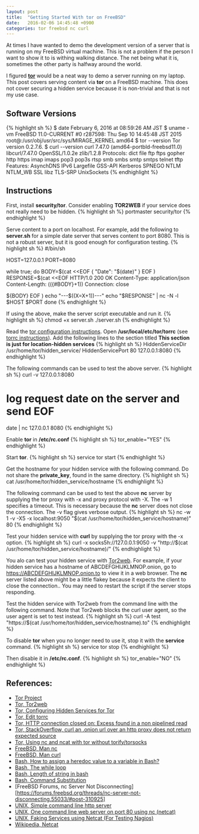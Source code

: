 ```yaml
---
layout: post
title:  "Getting Started With tor on FreeBSD"
date:   2016-02-06 14:45:48 +0900
categories: tor freebsd nc curl
---
```

At times I have wanted to demo the development version of a server that is
running on my FreeBSD virtual machine.
This is not a problem if the person I want to show it to is withing walking
distance.
The net being what it is, sometimes the other party is halfway around the world.

I figured [**tor**][tor] would be a neat way to demo a server running on
my laptop.
This post covers serving content via **tor** on a FreeBSD machine.
This does not cover securing a hidden service because it is non-trivial and
that is not my use case.

## Software Versions
{% highlight sh %}
$ date
February  6, 2016 at 08:59:26 AM JST
$ uname -vm
FreeBSD 11.0-CURRENT #0 r287598: Thu Sep 10 14:45:48 JST 2015     root@:/usr/obj/usr/src/sys/MIRAGE_KERNEL  amd64
$ tor --version
Tor version 0.2.7.6.
$ curl --version
curl 7.47.0 (amd64-portbld-freebsd11.0) libcurl/7.47.0 OpenSSL/1.0.2e zlib/1.2.8
Protocols: dict file ftp ftps gopher http https imap imaps pop3 pop3s rtsp smb smbs smtp smtps telnet tftp 
Features: AsynchDNS IPv6 Largefile GSS-API Kerberos SPNEGO NTLM NTLM_WB SSL libz TLS-SRP UnixSockets 
{% endhighlight %}

## Instructions
First, install **security/tor**.
Consider enabling **TOR2WEB** if your service does not really need to be hidden.
{% highlight sh %}
portmaster security/tor
{% endhighlight %}

Serve content to a port on localhost.
For example, add the following to **server.sh** for a simple date server
that serves content to port 8080.
This is not a robust server, but it is good enough for configuration testing.
{% highlight sh %}
#/bin/sh

HOST=127.0.0.1
PORT=8080

while true; do
  BODY=$(cat <<EOF
{
  "Date": "$(date)"
}
EOF
)
  RESPONSE=$(cat <<EOF
HTTP/1.0 200 OK
Content-Type: application/json
Content-Length: $((${#BODY}+1))
Connection: close

${BODY}
EOF
)
echo "---$((X=X+1))---"
echo "$RESPONSE" | nc -N -l $HOST $PORT
done
{% endhighlight %}

If using the above, make the server script executable and run it.
{% highlight sh %}
chmod +x server.sh
./server.sh
{% endhighlight %}

Read the [tor configuration instructions][tor-config].
Open **/usr/local/etc/tor/torrc** (see [torrc instructions][tor-torrc]).
Add the following lines to the section titled
**This section is just for location-hidden services**
{% highlight sh %}
HiddenServiceDir /usr/home/tor/hidden_service/
HiddenServicePort 80 127.0.0.1:8080
{% endhighlight %}

The following commands can be used to test the above server.
{% highlight sh %}
curl -v 127.0.0.1:8080
# log request date on the server and send EOF
date | nc 127.0.0.1 8080
{% endhighlight %}

Enable **tor** in **/etc/rc.conf**
{% highlight sh %}
tor_enable="YES"
{% endhighlight %}

Start **tor**.
{% highlight sh %}
service tor start
{% endhighlight %}

Get the hostname for your hidden service with the following command.
Do not share the **private_key**, found in the same directory.
{% highlight sh %}
cat /usr/home/tor/hidden_service/hostname
{% endhighlight %}

The following command can be used to test the above **nc** server by supplying the tor proxy with -x and proxy protocol with -X.
The -w 1 specifies a timeout.
This is necessary because the **nc** server does not close the connection.
The -v flag gives verbose output.
{% highlight sh %}
nc -w 1 -v -X5 -x localhost:9050 "$(cat /usr/home/tor/hidden_service/hostname)" 80
{% endhighlight %}

Test your hidden service with **curl** by supplying the tor proxy with the -x option.
{% highlight sh %}
curl -x socks5h://127.0.0.1:9050 -v "http://$(cat /usr/home/tor/hidden_service/hostname)/"
{% endhighlight %}

You alo can test your hidden service with [Tor2web][tor-tor2web].
For example, if your hidden service has a hostname of ABCDEFGHIJKLMNOP.onion,
go to https://ABCDEFGHIJKLMNOP.onion.to to view it in a web browser.
The **nc** server listed above might be a little flakey because it expects the client to close the connection..
You may need to restart the script if the server stops responding.

Test the hidden service with Tor2web from the command line with the following command.
Note that Tor2web blocks the curl user agent, so the user agent is set to test instead.
{% highlight sh %}
curl -A test "https://$(cat /usr/home/tor/hidden_service/hostname).to"
{% endhighlight %}

To disable **tor** when you no longer need to use it, stop it with the **service** command.
{% highlight sh %}
service tor stop
{% endhighlight %}

Then disable it in **/etc/rc.conf**.
{% highlight sh %}
tor_enable="NO"
{% endhighlight %}

## References:
- [Tor Project][tor]
- [Tor, Tor2web][tor-tor2web]
- [Tor, Configuring Hidden Services for Tor][tor-config]
- [Tor, Edit torrc][tor-torrc]
- [Tor, HTTP connection closed on: Excess found in a non pipelined read][tor-curl]
- [Tor, StackOverflow, curl an .onion url over an http proxy does not return expected source][tor-curl-onion]
- [Tor, Using nc and ncat with tor without torify/torsocks][tor-nc]
- [FreeBSD, Man nc][man-nc]
- [FreeBSD, Man curl][man-curl]
- [Bash, How to assign a heredoc value to a variable in Bash?][bash-heredoc]
- [Bash, The while loop][bash-while]
- [Bash, Length of string in bash][bash-string-length]
- [Bash, Command Substitution][bash-command-sub]
- [FreeBSD Forums, nc Server Not Disconnecting][https://forums.freebsd.org/threads/nc-server-not-disconnecting.55033/#post-310925]
- [UNIX, Simple command line http server][unix-single-line-server]
- [UNIX, One command line web server on port 80 using nc (netcat)][unix-one-command-server]
- [UNIX, Faking Services using Netcat (For Testing Nagios)][unix-faking-services]
- [Wikipedia, Netcat][wikipedia-netcat]

[tor]:                     https://www.torproject.org/index.html.en
[tor-tor2web]:             https://tor2web.org
[tor-config]:              https://www.torproject.org/docs/tor-hidden-service.html.en
[tor-torrc]:               https://www.torproject.org/docs/faq.html.en#torrc
[tor-curl]:                https://github.com/curl/curl/issues/232
[tor-curl-onion]:          http://stackoverflow.com/questions/18146295/curl-an-onion-url-over-an-http-proxy-does-not-return-expected-source
[tor-nc]:                  http://vicendominguez.blogspot.com/2014/08/using-nc-and-ncat-with-tor-without.html
[man-nc]:                  https://www.freebsd.org/cgi/man.cgi?nc
[man-curl]:                https://www.freebsd.org/cgi/man.cgi?query=curl&manpath=SuSE+Linux/i386+11.3
[bash-heredoc]:            http://stackoverflow.com/questions/1167746/how-to-assign-a-heredoc-value-to-a-variable-in-bash
[bash-while]:              http://tldp.org/LDP/Bash-Beginners-Guide/html/sect_09_02.html
[bash-string-length]:      http://stackoverflow.com/questions/17368067/length-of-string-in-bash
[bash-command-sub]:        http://www.tldp.org/LDP/abs/html/commandsub.html
[freebsd-forum-nc]:        https://forums.freebsd.org/threads/nc-server-not-disconnecting.55033/#post-310925
[unix-faking-services]:    http://notes.rioastamal.net/2014/02/faking-services-using-netcat-for-nagios-testing.html
[unix-single-line-server]: http://unix.stackexchange.com/questions/32182/simple-command-line-http-server
[unix-one-command-server]: http://www.commandlinefu.com/commands/view/9164/one-command-line-web-server-on-port-80-using-nc-netcat
[wikipedia-netcat]:        https://en.wikipedia.org/wiki/Netcat#Setting_up_a_one-shot_webserver_on_port_8080_to_present_the_content_of_a_file

